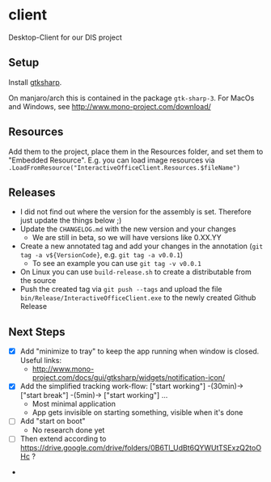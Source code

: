 # client
Desktop-Client for our DIS project


## Setup

Install [gtksharp](http://www.mono-project.com/docs/gui/gtksharp/).

On manjaro/arch this is contained in the package `gtk-sharp-3`. For 
MacOs and Windows, see http://www.mono-project.com/download/

## Resources

Add them to the project, place them in the Resources folder, and set them to
"Embedded Resource". E.g. you can load image resources via
`.LoadFromResource("InteractiveOfficeClient.Resources.$fileName")`

## Releases

 * I did not find out where the version for the assembly is set. Therefore just update the things below ;)
 * Update the `CHANGELOG.md` with the new version and your changes
   * We are still in beta, so we will have versions like 0.XX.YY
 * Create a new annotated tag and add your changes in the annotation (`git tag -a v${VersionCode}`, e.g. `git tag -a v0.0.1`)
   * To see an example you can use `git tag -v v0.0.1`
 * On Linux you can use `build-release.sh` to create a distributable from the source
 * Push the created tag via `git push --tags` and upload the file `bin/Release/InteractiveOfficeClient.exe` to the newly created Github Release

## Next Steps

 * [x] Add "minimize to tray" to keep the app running when window is closed. Useful links:
   * http://www.mono-project.com/docs/gui/gtksharp/widgets/notification-icon/
 * [x] Add the simplified tracking work-flow: ["start working"] -(30min)-> ["start break"] -(5min)-> ["start working"] ...
   * Most minimal application
   * App gets invisible on starting something, visible when it's done
 * [ ] Add "start on boot"
   * No research done yet
 * [ ] Then extend according to https://drive.google.com/drive/folders/0B6Tl_UdBt6QYWUtTSExzQ2toOHc ?
  * 
